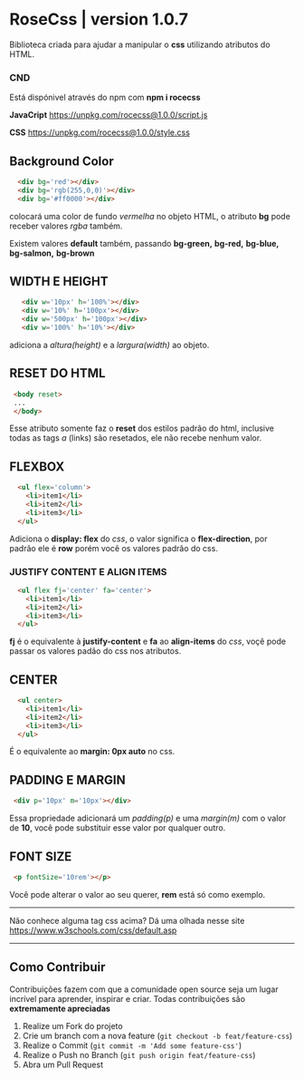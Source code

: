 # RoseCss | version 1.0.7
Biblioteca criada para ajudar a manipular o  **css** utilizando atributos do HTML.

### CND
Está dispónivel através do npm com **npm i rocecss**

**JavaCript** https://unpkg.com/rocecss@1.0.0/script.js

**CSS** https://unpkg.com/rocecss@1.0.0/style.css

## Background Color

```html
  <div bg='red'></div>
  <div bg='rgb(255,0,0)'></div>
  <div bg='#ff0000'></div>
 ```
  colocará uma color de fundo *vermelha* no objeto HTML, o atributo **bg** pode receber valores *rgba* também.
  
  Existem valores **default** também, passando 
  **bg-green,** 
  **bg-red,** 
  **bg-blue,**
  **bg-salmon,**
  **bg-brown**
  
 ## WIDTH E HEIGHT
 
 ```html
    <div w='10px' h='100%'></div>
    <div w='10%' h='100px'></div>
    <div w='500px' h='100px'></div>
    <div w='100%' h='10%'></div>
 ```
 adiciona a *altura(height)* e a *largura(width)* ao objeto. 
 
 ## RESET DO HTML
 
 ```html
  <body reset>
  ...
  </body>
  ```
  Esse atributo somente faz o **reset** dos estilos padrão do html, inclusive todas as tags *a* (links) são resetados, ele não recebe nenhum valor.
  
  ## FLEXBOX
  ```html
    <ul flex='column'>
      <li>item1</li>
      <li>item2</li>
      <li>item3</li>
    </ul>
  ```
  
  Adiciona o **display: flex** do *css*, o valor significa o **flex-direction**, por padrão ele é **row** porém você os valores padrão do css.
  
  ### JUSTIFY CONTENT E ALIGN ITEMS
  
  ```html
    <ul flex fj='center' fa='center'>
      <li>item1</li>
      <li>item2</li>
      <li>item3</li>
    </ul>
  ```
  **fj** é o equivalente à **justify-content** e **fa** ao **align-items** do *css*, voçê pode passar os valores padão do css nos atributos.
  
  ## CENTER
  
  ```html
    <ul center>
      <li>item1</li>
      <li>item2</li>
      <li>item3</li>
    </ul>
  ```
  É o equivalente ao **margin: 0px auto** no css.

  ## PADDING E MARGIN

   ```html
    <div p='10px' m='10px'></div>
  ```
  Essa propriedade adicionará um *padding(p)* e uma *margin(m)* com o valor de **10**, você pode substituir esse valor por qualquer outro.

  ## FONT SIZE

   ```html
    <p fontSize='10rem'></p>
  ```

  Você pode alterar o valor ao seu querer, **rem** está só como exemplo.
  _____________________________________________________________________________________________________________________
  
  Não conhece alguma tag css acima?
  Dá uma olhada nesse site https://www.w3schools.com/css/default.asp
  _____________________________________________________________________________________________________________________
  
  ## Como Contribuir

Contribuições fazem com que a comunidade open source seja um lugar incrível para aprender, inspirar e criar. Todas contribuições
são **extremamente apreciadas**

1. Realize um Fork do projeto
2. Crie um branch com a nova feature (`git checkout -b feat/feature-css`)
3. Realize o Commit (`git commit -m 'Add some feature-css'`)
4. Realize o Push no Branch (`git push origin feat/feature-css`)
5. Abra um Pull Request
  
  
